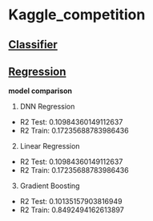# Kaggle_competition
## [Classifier](https://github.com/HaoWeiChu/Kaggle_competition/blob/main/Classifier/Kaggle_Classifier.ipynb)

## [Regression](https://github.com/HaoWeiChu/Kaggle_competition/blob/main/Regression/Kaggle_Regression.ipynb)
**model comparison**
1. DNN Regression
* R2 Test:  0.10984360149112637
* R2 Train:  0.17235688783986436

2. Linear Regression
* R2 Test:  0.10984360149112637
* R2 Train:  0.17235688783986436

3.  Gradient Boosting
* R2 Test:  0.10135157903816949
* R2 Train:  0.8492494162613897

